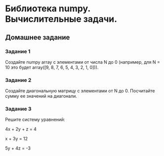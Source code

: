 # Библиотека numpy. Вычислительные задачи.

## Домашнее задание

### Задание 1
Создайте numpy array с элементами от числа N до 0 (например, для N = 10 это будет array([9, 8, 7, 6, 5, 4, 3, 2, 1, 0])).

### Задание 2
Создайте диагональную матрицу с элементами от N до 0. Посчитайте сумму ее значений на диагонали.

### Задание 3
Решите систему уравнений:

4x + 2y + z = 4

x + 3y = 12

5y + 4z = -3